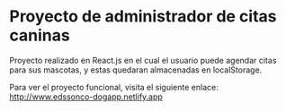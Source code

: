 # Proyecto de administrador de citas caninas
Proyecto realizado en React.js en el cual el usuario puede agendar citas para sus mascotas, y estas quedaran almacenadas en localStorage.

Para ver el proyecto funcional, visita el siguiente enlace: http://www.edssonco-dogapp.netlify.app
